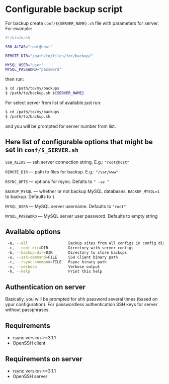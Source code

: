 # Configurable backup script

For backup create `conf/${SERVER_NAME}.sh` file with parameters for server. For example:

```bash
#!/bin/bash

SSH_ALIAS="root@host"

REMOTE_DIR="/path/to/files/for/backup/"

MYSQL_USER="user"
MYSQL_PASSWORD="password"
```
then run:
```bash
$ cd /path/to/my/backups
$ /path/to/backup.sh ${SERVER_NAME}
```

For select server from list of available just run:
```bash
$ cd /path/to/my/backups
$ /path/to/backup.sh
```
and you will be prompted for server number from list.

## Here list of configurable options that might be set in `conf/$_SERVER.sh`

`SSH_ALIAS` — ssh server connection string. E.g.: `"root@host"`

`REMOTE_DIR` — path to files for backup. E.g.: `"/var/www"`

`RSYNC_OPTS` — options for rsync. Defalts to `" -az "`

`BACKUP_MYSQL` — whether or not backup MySQL databases. `BACKUP_MYSQL=1` to backup. Defaults to `1`

`MYSQL_USER` — MySQL server username. Defaults to `"root"`

`MYSQL_PASSWORD` — MySQL server user password. Defaults to empty string

## Available options

```bash
 -a, --all                  Backup sites from all configs in config directory
 -c, --conf-dir=DIR         Directory with server configs
 -b, --backup-dir=DIR       Directory to store backups
 -s, --ssh-command=FILE     SSH Client binary path
 -r, --rsync-command=FILE   Rsync binary path
 -v, --verbose              Verbose output
 -h, --help                 Print this help
```

## Authentication on server
Basically, you will be prompted for shh password several times (based on ypur configuration). For passwordless authentication SSH keys for server without passphrases.

## Requirements
- rsync  version >=3.1.1
- OpenSSH client

## Requirements on server
- rsync  version >=3.1.1
- OpenSSH server
